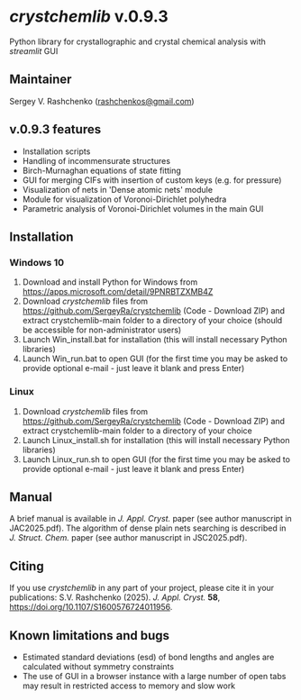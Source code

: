 # *crystchemlib* v.0.9.3
Python library for crystallographic and crystal chemical analysis with *streamlit* GUI

## Maintainer
Sergey V. Rashchenko (rashchenkos@gmail.com)

## v.0.9.3 features
* Installation scripts
* Handling of incommensurate structures
* Birch-Murnaghan equations of state fitting
* GUI for merging CIFs with insertion of custom keys (e.g. for pressure)
* Visualization of nets in 'Dense atomic nets' module
* Module for visualization of Voronoi-Dirichlet polyhedra
* Parametric analysis of Voronoi-Dirichlet volumes in the main GUI

## Installation

### Windows 10
1. Download and install Python for Windows from https://apps.microsoft.com/detail/9PNRBTZXMB4Z
2. Download *crystchemlib* files from https://github.com/SergeyRa/crystchemlib (Code - Download ZIP) and extract crystchemlib-main folder to a directory of your choice (should be accessible  for non-administrator users)
3. Launch Win_install.bat for installation (this will install necessary Python libraries)
4. Launch Win_run.bat to open GUI (for the first time you may be asked to provide optional e-mail - just leave it blank and press Enter)

### Linux
1. Download *crystchemlib* files from https://github.com/SergeyRa/crystchemlib (Code - Download ZIP) and extract crystchemlib-main folder to a directory of your choice
2. Launch Linux_install.sh for installation (this will install necessary Python libraries)
3. Launch Linux_run.sh to open GUI (for the first time you may be asked to provide optional e-mail - just leave it blank and press Enter)

## Manual
A brief manual is available in *J. Appl. Cryst.* paper (see author manuscript in JAC2025.pdf). The algorithm of dense plain nets searching is described in *J. Struct. Chem.* paper (see author manuscript in JSC2025.pdf).

## Citing
If you use *crystchemlib* in any part of your project, please cite it in your publications: S.V. Rashchenko (2025). *J. Appl. Cryst.* **58**, https://doi.org/10.1107/S1600576724011956.

## Known limitations and bugs
* Estimated standard deviations (esd) of bond lengths and angles are calculated without symmetry constraints
* The use of GUI in a browser instance with a large number of open tabs may result in restricted access to memory and slow work
